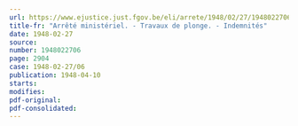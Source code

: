 ```yaml
---
url: https://www.ejustice.just.fgov.be/eli/arrete/1948/02/27/1948022706/justel
title-fr: "Arrêté ministériel. - Travaux de plonge. - Indemnités"
date: 1948-02-27
source:
number: 1948022706
page: 2904
case: 1948-02-27/06
publication: 1948-04-10
starts:
modifies:
pdf-original:
pdf-consolidated:
---
```


